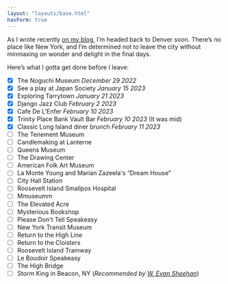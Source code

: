 ```yaml
---
layout: "layouts/base.html"
hasForm: true
---
```


As I wrote recently [on my blog](https://henry.codes/writing/leaving-new-york), I’m headed back to Denver soon. There’s no place like New York, and I’m determined not to leave the city without minmaxing on wonder and delight in the final days.

Here’s what I gotta get done before I leave:

- [x] The Noguchi Museum _December 29 2022_
- [x] See a play at Japan Society _January 15 2023_
- [x] Exploring Tarrytown _January 21 2023_
- [x] Django Jazz Club _February 2 2023_
- [x] Cafe De L’Enfer _February 10 2023_
- [x] Trinity Place Bank Vault Bar _February 10 2023_ (It was mid)
- [x] Classic Long Island diner brunch _February 11 2023_
- [ ] The Tenement Museum
- [ ] Candlemaking at Lanterne
- [ ] Queens Museum
- [ ] The Drawing Center
- [ ] American Folk Art Museum
- [ ] La Monte Young and Marian Zazeela's “Dream House”
- [ ] City Hall Station
- [ ] Roosevelt Island Smallpox Hospital
- [ ] Mmuseumm
- [ ] The Elevated Acre
- [ ] Mysterious Bookshop
- [ ] Please Don't Tell Speakeasy
- [ ] New York Transit Museum
- [ ] Return to the High Line
- [ ] Return to the Cloisters
- [ ] Roosevelt Island Tramway
- [ ] Le Boudoir Speakeasy
- [ ] The High Bridge
- [ ] Storm King in Beacon, NY (<cite>Recommended by [W. Evan Sheehan](https://darthmall.net/)</cite>)
